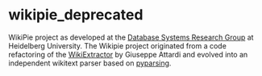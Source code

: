 # wikipie_deprecated

WikiPie project as developed at the [Database Systems Research Group](https://dbs.ifi.uni-heidelberg.de/)
at Heidelberg University. The Wikipie project originated from a code refactoring of the [WikiExtractor](https://github.com/attardi/wikiextractor)
by Giuseppe Attardi and evolved into an independent wikitext parser based on [pyparsing](https://launchpad.net/pyparsing).
